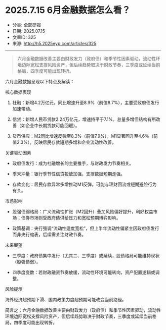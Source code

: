 # 2025.7.15  6月金融数据怎么看？

- 分类: 全部研报
- 日期: 2025.07.15
- 文章ID: 325
- 来源: http://h5.2025eyp.com/articles/325

---

> 六月金融数据改善主要由财政发力（政府债）和季节性因素驱动，流动性环境边际宽松支撑风险资产，但后续趋势取决于财政节奏，三季度或延续当前格局，四季度可能出现转折。

六月金融数据呈现以下特点及解读：

核心数据表现

1. 社融：新增4.2万亿元，同比增速升至8.9%（前值8.7%），主要受政府债发行加速带动。

2. 信贷：新增人民币贷款2.24万亿元，增速持平于7.1%，总量多增但结构有所改善（如企业中长期贷款可能回暖）。

3. 货币供应：M2同比增速反弹至8.3%（前值7.9%），M1显著回升至4.6%（前值2.3%），反映居民存款短期多增和企业流动性改善。

关键驱动因素

- 政府债发行：成为社融增长的主要推手，与财政发力节奏相关。

- 季末冲量：银行季节性信贷投放加强，支撑数据短期走强。

- 存款变化：居民存款异常多增推动M1反弹，可能与理财回流或短期避险行为有关。

市场影响

- 股强债弱格局：广义流动性扩张（M2回升）叠加风险偏好提升，利好权益市场；债券市场则受政府债供给压力和宽松预期博弈影响。

- 政策基调：央行强调“流动性适度宽松”，但上半年流动性偏紧主因政府债发行而非央行缩表，后续需关注财政节奏。

未来展望

- 三季度：政府债集中发行（尤其二、三季度）或延续，股债格局可能维持现状（股强债弱）。

- 四季度变数：若财政融资节奏放缓，流动性环境可能转向，资产配置逻辑或调整。

风险提示

海外经济超预期下滑、国内政策力度超预期可能改变当前路径。

简言之：六月金融数据改善主要由财政发力（政府债）和季节性因素驱动，流动性环境边际宽松支撑风险资产，但后续趋势取决于财政节奏，三季度或延续当前格局，四季度可能出现转折。
